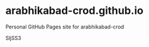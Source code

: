 # arabhikabad-crod.github.io
Personal GitHub Pages site for arabhikabad-crod

































SljSS3
